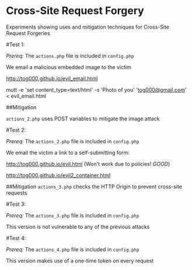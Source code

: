 Cross-Site Request Forgery
================

Experiments showing uses and mitigation techniques for Cross-Site Request Forgeries

#Test 1:


*Prereq:* The `actions.php` file is included in `config.php`

We email a malicious embedded image to the victim

http://tog000.github.io/evil_email.html

mutt -e 'set content_type=text/html' -s 'Photo of you' 'tog000@gmail.com' < evil_email.html

##Mitigation

`actions_2.php` uses POST variables to mitigate the image attack

#Test 2:

*Prereq:* The `actions_2.php` file is included in `config.php`

We email the victim a link to a self-submitting form:

http://tog000.github.io/evil.html (Won't work due to policies! *GOOD*)

http://tog000.github.io/evil2_container.html

##Mitigation
`actions_3.php` checks the HTTP Origin to prevent cross-site requests

#Test 3:


*Prereq:* The `actions_3.php` file is included in `config.php`

This version is not vulnerable to any of the previous attacks

#Test 4:

*Prereq:* The `actions_4.php` file is included in `config.php`

This version makes use of a one-time token on every request
